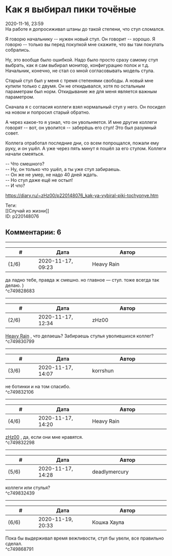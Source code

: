 Как я выбирал пики точёные
==========================

  
2020-11-16, 23:59  
 На работе я допросиживал штаны до такой степени, что стул сломался.   
   
 Я говорю начальнику -- нужен новый стул. Он говорит -- хорошо. Я говорю -- только вы перед покупкой мне скажите, что вы там покупать собрались.   
   
 Ну, это вообще было ошибкой. Надо было просто сразу самому стул выбрать, как я сам выбирал монитор, конфигурацию полок и т.д. Начальник, конечно, не стал со мной согласовывать модель стула.   
   
 Старый стул был у меня с тремя степенями свободы. А новый мне купили только с двумя. Он не откидывался, хотя по остальным параметрам был норм. Откидывание же для меня является важным параметром.   
   
 Сначала я с согласия коллеги взял нормальный стул у него. Он посидел на новом и попросил старый обратно.   
   
 А через какое-то я узнал, что он увольняется. И мне другие коллеги говорят -- вот, он уволится -- заберёшь его стул! Это был разумный совет.   
   
 Коллега отработал последние дни, со всем попрощался, пожали ему руку, и он ушёл. А уже через пять минут я пошёл за его стулом. Коллеги начали смеяться.   
   
 -- Что смешного?   
 -- Ну, он только что ушёл, а ты уже стул забираешь.   
 -- Он же не умер, не надо 40 дней ждать.   
 -- Но стул даже ещё не остыл!   
 -- И что?   
  
<https://diary.ru/~zHz00/p220148076_kak-ya-vybiral-piki-tochyonye.htm>  
  
Теги:  
[[Случай из жизни]]  
ID: p220148076  


Комментарии: 6
--------------

  


---



|         #         |              Дата              |                     Автор                     |           ID           |
| --- | --- | --- | --- |
| (1/6) | 2020-11-17, 09:23 | Heavy Rain | c749828683 |

  
 да ладно тебе, правда ж смешно. но главное — стул. тоже всегда так делаю. )   
 ^c749828683

---



|         #         |              Дата              |                     Автор                     |           ID           |
| --- | --- | --- | --- |
| (2/6) | 2020-11-17, 12:34 | zHz00 | c749830799 |

  
  [Heavy Rain](http://kogacz.diary.ru "emotional weather report")  , что делаешь? Забираешь стулья уволившихся коллег?   
 ^c749830799

---



|         #         |              Дата              |                     Автор                     |           ID           |
| --- | --- | --- | --- |
| (3/6) | 2020-11-17, 14:07 | korrshun | c749832106 |

  
 не ботинки и на том спасибо.   
 ^c749832106

---



|         #         |              Дата              |                     Автор                     |           ID           |
| --- | --- | --- | --- |
| (4/6) | 2020-11-17, 14:20 | Heavy Rain | c749832298 |

  
  [zHz00](https://zHz00.diary.ru "Untitled")  , да, если они мне нравятся.   
 ^c749832298

---



|         #         |              Дата              |                     Автор                     |           ID           |
| --- | --- | --- | --- |
| (5/6) | 2020-11-17, 14:28 | deadlymercury | c749832439 |

  
 коллеги или стулья?   
 ^c749832439

---



|         #         |              Дата              |                     Автор                     |           ID           |
| --- | --- | --- | --- |
| (6/6) | 2020-11-19, 20:33 | Кошка Хаула | c749868791 |

  
 Пока бы выдерживал время вежливости, стул бы увели, все правильно сделал.   
 ^c749868791